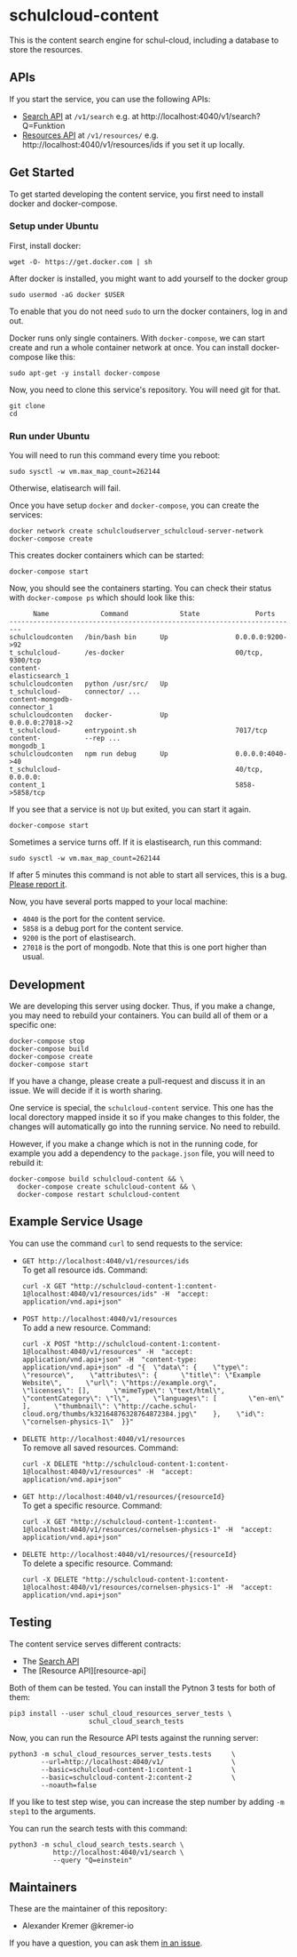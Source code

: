 # schulcloud-content

This is the content search engine for schul-cloud,
including a database to store the resources.

## APIs

If you start the service, you can use the following APIs:

- [Search API][search-api] at `/v1/search` e.g.
  at http://localhost:4040/v1/search?Q=Funktion
- [Resources API][resources-api] at `/v1/resources/`
  e.g. http://localhost:4040/v1/resources/ids if you set it up locally.

## Get Started

To get started developing the content service, you first need to install docker
and docker-compose.

### Setup under Ubuntu

First, install docker:

    wget -O- https://get.docker.com | sh

After docker is installed, you might want to add yourself to the docker group

    sudo usermod -aG docker $USER

To enable that you do not need `sudo` to urn the docker containers,
log in and out.

Docker runs only single containers. With `docker-compose`,
we can start create and run a whole container network at once.
You can install docker-compose like this:

    sudo apt-get -y install docker-compose

Now, you need to clone this service's repository.
You will need git for that.

    git clone
    cd 

### Run under Ubuntu

You will need to run this command every time you reboot:

    sudo sysctl -w vm.max_map_count=262144

Otherwise, elatisearch will fail.

Once you have setup `docker` and `docker-compose`, you can create the services:

    docker network create schulcloudserver_schulcloud-server-network
    docker-compose create

This creates docker containers which can be started:

    docker-compose start

Now, you should see the containers starting.
You can check their status with `docker-compose ps` which should look like this:

          Name             Command             State              Ports       
    -------------------------------------------------------------------------
    schulcloudconten   /bin/bash bin      Up                 0.0.0.0:9200->92 
    t_schulcloud-      /es-docker                            00/tcp, 9300/tcp 
    content-                                                                  
    elasticsearch_1                                                           
    schulcloudconten   python /usr/src/   Up                                  
    t_schulcloud-      connector/ ...                                         
    content-mongodb-                                                          
    connector_1                                                               
    schulcloudconten   docker-            Up                 0.0.0.0:27018->2 
    t_schulcloud-      entrypoint.sh                         7017/tcp         
    content-           --rep ...                                              
    mongodb_1                                                                 
    schulcloudconten   npm run debug      Up                 0.0.0.0:4040->40 
    t_schulcloud-                                            40/tcp, 0.0.0.0: 
    content_1                                                5858->5858/tcp   

If you see that a service is not `Up` but exited, you can start it again.

    docker-compose start

Sometimes a service turns off.
If it is elastisearch, run this command:

    sudo sysctl -w vm.max_map_count=262144

If after 5 minutes this command is not able to start all services,
this is a bug. [Please report it][new-issue].

Now, you have several ports mapped to your local machine:

- `4040` is the port for the content service.
- `5858` is a debug port for the content service.
- `9200` is the port of elastisearch.
- `27018` is the port of mongodb. Note that this is one port higher than usual. 

## Development

We are developing this server using docker.
Thus, if you make a change, you may need to rebuild your containers.
You can build all of them or a specific one:

    docker-compose stop
    docker-compose build
    docker-compose create
    docker-compose start

If you have a change, please create a pull-request and discuss it in an issue.
We will decide if it is worth sharing.

One service is special, the `schulcloud-content` service.
This one has the local dorectory mapped inside it so if you make changes to
this folder, the changes will automatically go into the running service.
No need to rebuild.

However, if you make a change which is not in the running code, for example you
add a dependency to the `package.json` file, you will need to rebuild it:

    docker-compose build schulcloud-content && \
      docker-compose create schulcloud-content && \
      docker-compose restart schulcloud-content

## Example Service Usage

You can use the command `curl` to send requests to the service:

- `GET http://localhost:4040/v1/resources/ids`  
  To get all resource ids. Command:
  ```
  curl -X GET "http://schulcloud-content-1:content-1@localhost:4040/v1/resources/ids" -H  "accept: application/vnd.api+json"
  ```
- `POST http://localhost:4040/v1/resources`  
  To add a new resource. Command:
  ```
  curl -X POST "http://schulcloud-content-1:content-1@localhost:4040/v1/resources" -H  "accept: application/vnd.api+json" -H  "content-type: application/vnd.api+json" -d "{  \"data\": {    \"type\": \"resource\",    \"attributes\": {      \"title\": \"Example Website\",      \"url\": \"https://example.org\",      \"licenses\": [],      \"mimeType\": \"text/html\",      \"contentCategory\": \"l\",      \"languages\": [        \"en-en\"      ],      \"thumbnail\": \"http://cache.schul-cloud.org/thumbs/k32164876328764872384.jpg\"    },    \"id\": \"cornelsen-physics-1\"  }}"
  ```
- `DELETE http://localhost:4040/v1/resources`  
  To remove all saved resources. Command:
  ```
  curl -X DELETE "http://schulcloud-content-1:content-1@localhost:4040/v1/resources" -H  "accept: application/vnd.api+json"
  ```
- `GET http://localhost:4040/v1/resources/{resourceId}`  
  To get a specific resource. Command:
  ```
  curl -X GET "http://schulcloud-content-1:content-1@localhost:4040/v1/resources/cornelsen-physics-1" -H  "accept: application/vnd.api+json"
  ```
- `DELETE http://localhost:4040/v1/resources/{resourceId}`  
  To delete a specific resource. Command:
  ```
  curl -X DELETE "http://schulcloud-content-1:content-1@localhost:4040/v1/resources/cornelsen-physics-1" -H  "accept: application/vnd.api+json"
  ```

## Testing

The content service serves different contracts:

- The [Search API][search-api]
- The [Resource API][resource-api]

Both of them can be tested.
You can install the Pytnon 3 tests for both of them:

    pip3 install --user schul_cloud_resources_server_tests \
                        schul_cloud_search_tests

Now, you can run the Resource API tests against the running server:

    python3 -m schul_cloud_resources_server_tests.tests     \
            --url=http://localhost:4040/v1/                 \
            --basic=schulcloud-content-1:content-1          \
            --basic=schulcloud-content-2:content-2          \
            --noauth=false

If you like to test step wise, you can increase the step number by
adding `-m step1` to the arguments.

You can run the search tests with this command:

    python3 -m schul_cloud_search_tests.search \
               http://localhost:4040/v1/search \
               --query "Q=einstein"

## Maintainers

These are the maintainer of this repository:

- Alexander Kremer @kremer-io

If you have a question, you can ask them [in an issue][new-issue].

[search-api]: https://github.com/schul-cloud/resources-api-v1#search-api
[resources-api]: https://github.com/schul-cloud/resources-api-v1#resources-api
[new-issue]: https://github.com/schul-cloud/schulcloud-content/issues/new
